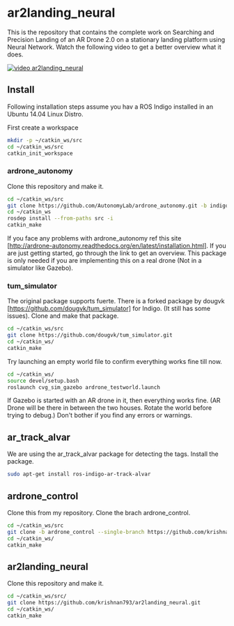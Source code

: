 # ar2landing_neural
This is the repository that contains the complete work on Searching and Precision Landing of an AR Drone 2.0 on a stationary landing platform using Neural Network. Watch the following video to get a better overview what it does.

[![video ar2landing_neural](https://i.ytimg.com/vi_webp/WrEmulklfXU/mqdefault.webp)](https://www.youtube.com/watch?v=WrEmulklfXU)

## Install

Following installation steps assume you hav a ROS Indigo installed in an Ubuntu 14.04 Linux Distro.

First create a workspace

```bash
mkdir -p ~/catkin_ws/src
cd ~/catkin_ws/src
catkin_init_workspace
```

### ardrone_autonomy
Clone this repository and make it.

```bash
cd ~/catkin_ws/src
git clone https://github.com/AutonomyLab/ardrone_autonomy.git -b indigo-devel
cd ~/catkin_ws
rosdep install --from-paths src -i
catkin_make
```
If you face any problems with ardrone_autonomy ref this site [http://ardrone-autonomy.readthedocs.org/en/latest/installation.html]. If you are just getting started, go through the link to get an overview. This package is only needed if you are implementing this on a real drone (Not in a simulator like Gazebo).

### tum_simulator

The original package supports fuerte. There is a forked package by dougvk [https://github.com/dougvk/tum_simulator] for Indigo. (It still has some issues). Clone and make that package.

```bash
cd ~/catkin_ws/src
git clone https://github.com/dougvk/tum_simulator.git
cd ~/catkin_ws/
catkin_make
```
Try launching an empty world file to confirm everything works fine till now.

```bash
cd ~/catkin_ws/
source devel/setup.bash
roslaunch cvg_sim_gazebo ardrone_testworld.launch
```

If Gazebo is started with an AR drone in it, then everything works fine. (AR Drone will be there in between the two houses. Rotate the world before trying to debug.) Don't bother if you find any errors or warnings.

## ar_track_alvar

We are using the ar_track_alvar package for detecting the tags. Install the package.

```bash
sudo apt-get install ros-indigo-ar-track-alvar
```
## ardrone_control

Clone this from my repository. Clone the brach ardrone_control.

```bash
cd ~/catkin_ws/src
git clone -b ardrone_control --single-branch https://github.com/krishnan793/ardrone_control.git
cd ~/catkin_ws/
catkin_make
```

## ar2landing_neural

Clone this repository and make it.

```bash
cd ~/catkin_ws/src/
git clone https://github.com/krishnan793/ar2landing_neural.git
cd ~/catkin_ws/
catkin_make
```

